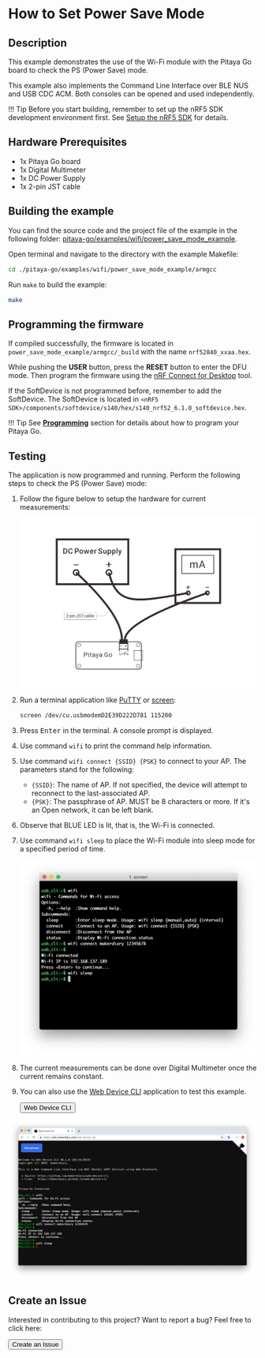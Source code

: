 # How to Set Power Save Mode

## Description

This example demonstrates the use of the Wi-Fi module with the Pitaya Go board to check the PS (Power Save) mode.

This example also implements the Command Line Interface over BLE NUS and USB CDC ACM. Both consoles can be opened and used independently.

!!! Tip
	Before you start building, remember to set up the nRF5 SDK development environment first. See [Setup the nRF5 SDK](../../nrf5-sdk/setup-the-nrf5-sdk.md) for details.

## Hardware Prerequisites

* 1x Pitaya Go board
* 1x Digital Multimeter
* 1x DC Power Supply
* 1x 2-pin JST cable

## Building the example

You can find the source code and the project file of the example in the following folder: [pitaya-go/examples/wifi/power_save_mode_example](https://github.com/makerdiary/pitaya-go/tree/master/examples/wifi/power_save_mode_example).

Open terminal and navigate to the directory with the example Makefile:

``` sh
cd ./pitaya-go/examples/wifi/power_save_mode_example/armgcc
```

Run `make` to build the example:

``` sh
make
```

## Programming the firmware

If compiled successfully, the firmware is located in `power_save_mode_example/armgcc/_build` with the name `nrf52840_xxaa.hex`.

While pushing the **USER** button, press the **RESET** button to enter the DFU mode. Then program the firmware using the [nRF Connect for Desktop](https://www.nordicsemi.com/Software-and-Tools/Development-Tools/nRF-Connect-for-desktop) tool.

If the SoftDevice is not programmed before, remember to add the SoftDevice. The SoftDevice is located in `<nRF5 SDK>/components/softdevice/s140/hex/s140_nrf52_6.1.0_softdevice.hex`.

!!! Tip
	See **[Programming](../../programming.md)** section for details about how to program your Pitaya Go.

## Testing

The application is now programmed and running. Perform the following steps to check the PS (Power Save) mode:

1. Follow the figure below to setup the hardware for current measurements:

	![](assets/images/power-profiling-setup.png)

2. Run a terminal application like [PuTTY](https://www.chiark.greenend.org.uk/~sgtatham/putty/) or [screen](https://www.gnu.org/software/screen/manual/screen.html):

	``` sh
	screen /dev/cu.usbmodemD2E39D222D781 115200
	```

3. Press <kbd>Enter</kbd> in the terminal. A console prompt is displayed.

4. Use command `wifi` to print the command help information.

5. Use command `wifi connect {SSID} {PSK}` to connect to your AP. The parameters stand for the following:

	* `{SSID}`: The name of AP. If not specified, the device will attempt to reconnect to the last-associated AP.
	* `{PSK}`: The passphrase of AP. MUST be 8 characters or more. If it's an Open network, it can be left blank.

6. Observe that BLUE LED is lit, that is, the Wi-Fi is connected.

7. Use command `wifi sleep` to place the Wi-Fi module into sleep mode for a specified period of time.

	![](assets/images/power-save-mode-example-terminal.png)

8. The current measurements can be done over Digital Multimeter once the current remains constant.

9. You can also use the [Web Device CLI](https://wiki.makerdiary.com/web-device-cli/) application to test this example.

	<a href="https://wiki.makerdiary.com/web-device-cli/" target="_blank"><button data-md-color-primary="marsala">Web Device CLI</button></a>

[![](assets/images/power-save-mode-example-web.png)](assets/images/power-save-mode-example-web.png)

## Create an Issue

Interested in contributing to this project? Want to report a bug? Feel free to click here:

<a href="https://github.com/makerdiary/pitaya-go/issues/new"><button data-md-color-primary="marsala"><i class="fa fa-github"></i> Create an Issue</button></a>
